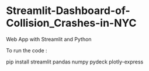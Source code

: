 # Streamlit-Dashboard-of-Collision_Crashes-in-NYC
Web App with Streamlit and Python

To run the code : 

pip install streamlit pandas numpy pydeck plotly-express

